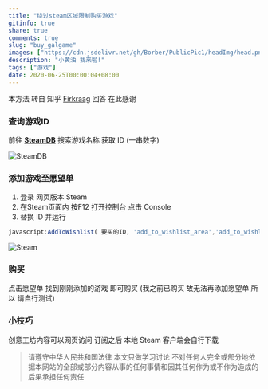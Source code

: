```yaml
---
title: "绕过steam区域限制购买游戏"
gitinfo: true
share: true
comments: true
slug: "buy_galgame"
images: ["https://cdn.jsdelivr.net/gh/Borber/PublicPic1/headImg/head.png"] 
description: "小黄油 我来啦!"
tags: ["游戏"]
date: 2020-06-25T00:00:04+08:00
---
```




本方法 转自 知乎 [Firkraag](https://www.zhihu.com/people/Firkraag) 回答 在此感谢



### 查询游戏ID

前往 [**SteamDB**](https://steamdb.info/) 搜索游戏名称 获取 ID (一串数字)

![SteamDB](https://cdn.jsdelivr.net/gh/Borber/PublicPic1/cnblogs/Steam/steamdb.png)

### 添加游戏至愿望单

1. 登录 网页版本 Steam
2. 在Steam页面内 按F12 打开控制台 点击  Console
3. 替换 ID 并运行

```javascript
javascript:AddToWishlist( 要买的ID, 'add_to_wishlist_area','add_to_wishlist_area_success','add_to_wishlist_area_fail','1_5_9__407' );
```

![Steam](https://cdn.jsdelivr.net/gh/Borber/PublicPic1/cnblogs/Steam/steam.png)

### 购买

点击愿望单 找到刚刚添加的游戏 即可购买 (我之前已购买 故无法再添加愿望单 所以 请自行测试)

### 小技巧

创意工坊内容可以网页访问 订阅之后 本地 Steam 客户端会自行下载

> 请遵守中华人民共和国法律 本文只做学习讨论 不对任何人完全或部分地依据本网站的全部或部分内容从事的任何事情和因其任何作为或不作为造成的后果承担任何责任